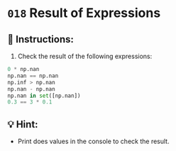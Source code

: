 # `018` Result of Expressions

## 📝 Instructions:

1. Check the result of the following expressions:

```python
0 * np.nan
np.nan == np.nan
np.inf > np.nan
np.nan - np.nan
np.nan in set([np.nan])
0.3 == 3 * 0.1
```

## 💡 Hint:

+ Print does values in the console to check the result.